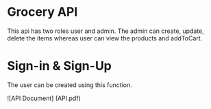 # Grocery API

This api has two roles user and admin. The admin can create, update, delete the items whereas user can view
the products and addToCart.

# Sign-in & Sign-Up
The user can be created using this function.

![API Document] (API.pdf)